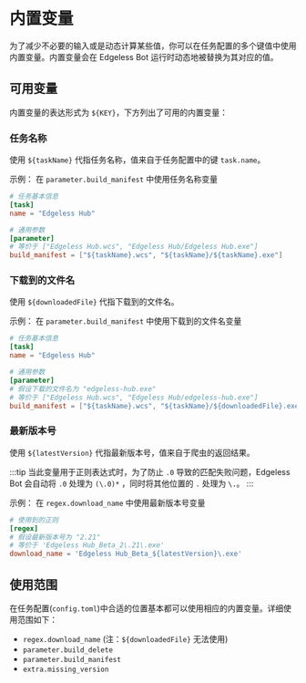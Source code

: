 # 内置变量

为了减少不必要的输入或是动态计算某些值，你可以在任务配置的多个键值中使用内置变量。内置变量会在 Edgeless Bot 运行时动态地被替换为其对应的值。

## 可用变量

内置变量的表达形式为 `${KEY}`，下方列出了可用的内置变量：

### 任务名称

使用 `${taskName}` 代指任务名称，值来自于任务配置中的键 `task.name`。

示例：
在 `parameter.build_manifest` 中使用任务名称变量

```toml
# 任务基本信息
[task]
name = "Edgeless Hub"

# 通用参数
[parameter]
# 等价于 ["Edgeless Hub.wcs", "Edgeless Hub/Edgeless Hub.exe"]
build_manifest = ["${taskName}.wcs", "${taskName}/${taskName}.exe"]
```

### 下载到的文件名

使用 `${downloadedFile}` 代指下载到的文件名。

示例：
在 `parameter.build_manifest` 中使用下载到的文件名变量

```toml
# 任务基本信息
[task]
name = "Edgeless Hub"

# 通用参数
[parameter]
# 假设下载的文件名为 "edgeless-hub.exe"
# 等价于 ["Edgeless Hub.wcs", "Edgeless Hub/edgeless-hub.exe"]
build_manifest = ["${taskName}.wcs", "${taskName}/${downloadedFile}.exe"]
```

### 最新版本号

使用 `${latestVersion}` 代指最新版本号，值来自于爬虫的返回结果。

:::tip
当此变量用于正则表达式时，为了防止 `.0` 导致的匹配失败问题，Edgeless Bot 会自动将 `.0` 处理为 `(\.0)*` ，同时将其他位置的 `.` 处理为 `\.`。
:::

示例：
在 `regex.download_name` 中使用最新版本号变量

```toml
# 使用到的正则
[regex]
# 假设最新版本号为 "2.21"
# 等价于 'Edgeless Hub_Beta_2\.21\.exe'
download_name = 'Edgeless Hub_Beta_${latestVersion}\.exe'
```

## 使用范围

在任务配置(`config.toml`)中合适的位置基本都可以使用相应的内置变量。详细使用范围如下：

- `regex.download_name` (注：`${downloadedFile}` 无法使用)
- `parameter.build_delete`
- `parameter.build_manifest`
- `extra.missing_version`
